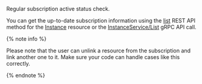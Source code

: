 Regular subscription active status check.

You can get the up-to-date subscription information using the [list](../../marketplace/license-manager/api-ref/Instance/list.md) REST API method for the [Instance](../../marketplace/license-manager/api-ref/Instance/index.md) resource or the [InstanceService/List](../../marketplace/license-manager/api-ref/grpc/instance_service.md#List) gRPC API call.

{% note info %}

Please note that the user can unlink a resource from the subscription and link another one to it. Make sure your code can handle cases like this correctly.

{% endnote %}